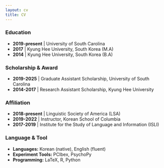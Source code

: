 ```yaml
---
layout: cv
title: CV
---
```


### Education
- **2019-present** | University of South Carolina
- **2017** | Kyung Hee University, South Korea (M.A)
- **2014** | Kyung Hee University, South Korea (B.A)

### Scholarship & Award
- **2019-2025** | Graduate Assistant Scholarship, University of South Carolina
- **2014-2017** | Research Assistant Scholarship, Kyung Hee University

### Affiliation

- **2018-present** | Linguistic Society of America (LSA)
- **2019-2022** | Instructor, Korean School of Columbia
- **2017-2019** | Institute for the Study of Language and Information (ISLI)

### Language & Tool

- **Languages:** Korean (native), English (fluent)
- **Experiment Tools:** PCIbex, PsychoPy
- **Programming:** LaTeX, R, Python
